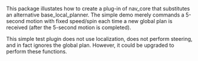 This package illustates how to create a plug-in of nav_core that substitutes an alternative
base_local_planner.  The simple demo merely commands a 5-second motion with fixed speed/spin
each time a new global plan is received (after the 5-second motion is completed).

This simple test plugin does not use localization, does not perform steering, and in fact
ignores the global plan.  However, it could be upgraded to perform these functions.


